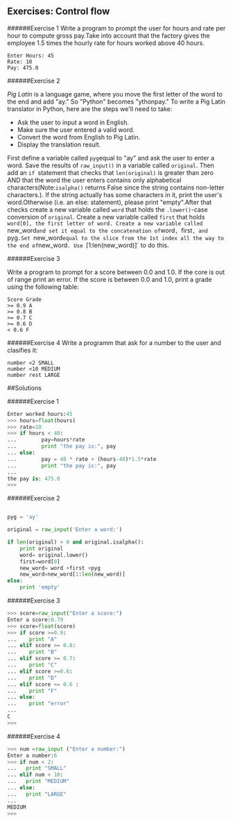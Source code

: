 ## Exercises: Control flow


######Exercise 1
Write a program to prompt the user for hours and rate per hour to compute gross pay.Take into account that the factory gives the employee 1.5 times the
hourly rate for hours worked above 40 hours.
```
Enter Hours: 45
Rate: 10
Pay: 475.0
```
######Exercise 2

*Pig Latin* is a language game, where you move the first letter of the word to the end and add "ay." So "Python" becomes "ythonpay." To write a Pig Latin translator in Python, here are the steps we'll need to take:
- Ask the user to input a word in English.
- Make sure the user entered a valid word.
- Convert the word from English to Pig Latin.
- Display the translation result.

First define a variable called `pyg`equal to "ay"  and ask the user to enter a word. Save the results of `raw_input()` in a variable called `original`.
Then add an `if `statement that checks that `len(original)` is greater than zero AND that the word the user enters contains only alphabetical characters(Note:`isalpha()` returns False since the string contains non-letter characters.). If the string actually has some characters in it, print the user's word.Otherwise (i.e. an else: statement), please print "empty".After that checks create a new variable called `word` that holds the `.lower()`-case conversion of `original`.
Create a new variable called `first` that holds `word[0], the first letter of word.
Create a new variable called `new_word` and set it equal to the concatenation of `word`, `first`, and `pyg`.Set `new_word` equal to the slice from the 1st index all the way to the end of `new_word`. Use `[1:len(new_word)]` to do this.

######Exercise 3

Write a program to prompt for a score between 0.0 and 1.0. If the core is out of range print an error. If the score is between 0.0 and 1.0, print a
grade using the following table:
```
Score Grade
>= 0.9 A
>= 0.8 B
>= 0.7 C
>= 0.6 D
< 0.6 F
```

######Exercise 4
Write a programm that ask for a number to the user and clasifies it:
```
number <2 SMALL
number <10 MEDIUM
number rest LARGE
```

##Solutions

######Exercise 1
```python
Enter worked hours:45
>>> hours=float(hours)
>>> rate=10
>>> if hours < 40:
...        pay=hours*rate
...        print "the pay is:", pay
... else:
...        pay = 40 * rate + (hours-40)*1.5*rate
...        print "the pay is:", pay
...
the pay is: 475.0
>>>
````

######Exercise 2
```python

pyg = 'ay'

original = raw_input('Enter a word:')

if len(original) > 0 and original.isalpha():
    print original
    word= original.lower()
    first=word[0]
    new_word= word +first +pyg
    new_word=new_word[1:len(new_word)]
else:
    print 'empty'
```

######Exercise 3
```python
>>> score=raw_input("Enter a score:")
Enter a score:0.79
>>> score=float(score)
>>> if score >=0.9:
...    print "A"
... elif score >= 0.8:
...    print "B"
... elif score >= 0.7:
...    print "C"
... elif score >=0.6:
...    print "D"
... elif score <= 0.6 :
...    print "F"
... else:
...    print "error"
...
C
>>>
```
######Exercise 4
```python
>>> num =raw_input ("Enter a number:")
Enter a number:6
>>> if num < 2:
...   print "SMALL"
... elif num < 10:
...   print "MEDIUM"
... else:
...   print "LARGE"
...
MEDIUM
>>>
```


